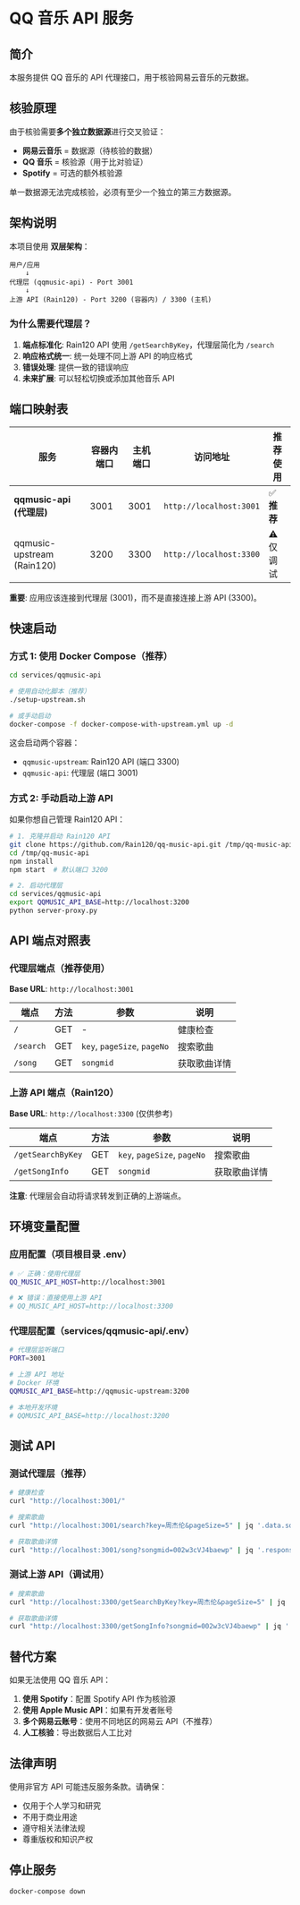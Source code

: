 # QQ 音乐 API 服务

## 简介

本服务提供 QQ 音乐的 API 代理接口，用于核验网易云音乐的元数据。

## 核验原理

由于核验需要**多个独立数据源**进行交叉验证：

- **网易云音乐** = 数据源（待核验的数据）
- **QQ 音乐** = 核验源（用于比对验证）
- **Spotify** = 可选的额外核验源

单一数据源无法完成核验，必须有至少一个独立的第三方数据源。

## 架构说明

本项目使用 **双层架构**：

```
用户/应用
    ↓
代理层 (qqmusic-api) - Port 3001
    ↓
上游 API (Rain120) - Port 3200 (容器内) / 3300 (主机)
```

### 为什么需要代理层？

1. **端点标准化**: Rain120 API 使用 `/getSearchByKey`，代理层简化为 `/search`
2. **响应格式统一**: 统一处理不同上游 API 的响应格式
3. **错误处理**: 提供一致的错误响应
4. **未来扩展**: 可以轻松切换或添加其他音乐 API

## 端口映射表

| 服务 | 容器内端口 | 主机端口 | 访问地址 | 推荐使用 |
|------|-----------|---------|---------|----------|
| **qqmusic-api (代理层)** | 3001 | 3001 | `http://localhost:3001` | ✅ **推荐** |
| qqmusic-upstream (Rain120) | 3200 | 3300 | `http://localhost:3300` | ⚠️ 仅调试 |

**重要**: 应用应该连接到代理层 (3001)，而不是直接连接上游 API (3300)。

## 快速启动

### 方式 1: 使用 Docker Compose（推荐）

```bash
cd services/qqmusic-api

# 使用自动化脚本（推荐）
./setup-upstream.sh

# 或手动启动
docker-compose -f docker-compose-with-upstream.yml up -d
```

这会启动两个容器：

- `qqmusic-upstream`: Rain120 API (端口 3300)
- `qqmusic-api`: 代理层 (端口 3001)

### 方式 2: 手动启动上游 API

如果你想自己管理 Rain120 API：

```bash
# 1. 克隆并启动 Rain120 API
git clone https://github.com/Rain120/qq-music-api.git /tmp/qq-music-api
cd /tmp/qq-music-api
npm install
npm start  # 默认端口 3200

# 2. 启动代理层
cd services/qqmusic-api
export QQMUSIC_API_BASE=http://localhost:3200
python server-proxy.py
```

## API 端点对照表

### 代理层端点（推荐使用）

**Base URL**: `http://localhost:3001`

| 端点 | 方法 | 参数 | 说明 |
|------|------|------|------|
| `/` | GET | - | 健康检查 |
| `/search` | GET | `key`, `pageSize`, `pageNo` | 搜索歌曲 |
| `/song` | GET | `songmid` | 获取歌曲详情 |

### 上游 API 端点（Rain120）

**Base URL**: `http://localhost:3300` (仅供参考)

| 端点 | 方法 | 参数 | 说明 |
|------|------|------|------|
| `/getSearchByKey` | GET | `key`, `pageSize`, `pageNo` | 搜索歌曲 |
| `/getSongInfo` | GET | `songmid` | 获取歌曲详情 |

**注意**: 代理层会自动将请求转发到正确的上游端点。

## 环境变量配置

### 应用配置（项目根目录 .env）

```bash
# ✅ 正确：使用代理层
QQ_MUSIC_API_HOST=http://localhost:3001

# ❌ 错误：直接使用上游 API
# QQ_MUSIC_API_HOST=http://localhost:3300
```

### 代理层配置（services/qqmusic-api/.env）

```bash
# 代理层监听端口
PORT=3001

# 上游 API 地址
# Docker 环境
QQMUSIC_API_BASE=http://qqmusic-upstream:3200

# 本地开发环境
# QQMUSIC_API_BASE=http://localhost:3200
```

## 测试 API

### 测试代理层（推荐）

```bash
# 健康检查
curl "http://localhost:3001/"

# 搜索歌曲
curl "http://localhost:3001/search?key=周杰伦&pageSize=5" | jq '.data.song.list[0]'

# 获取歌曲详情
curl "http://localhost:3001/song?songmid=002w3cVJ4baewp" | jq '.response.songinfo.data.track_info'
```

### 测试上游 API（调试用）

```bash
# 搜索歌曲
curl "http://localhost:3300/getSearchByKey?key=周杰伦&pageSize=5" | jq '.data.song.list[0]'

# 获取歌曲详情
curl "http://localhost:3300/getSongInfo?songmid=002w3cVJ4baewp" | jq '.data.track_info'
```

## 替代方案

如果无法使用 QQ 音乐 API：

1. **使用 Spotify**：配置 Spotify API 作为核验源
2. **使用 Apple Music API**：如果有开发者账号
3. **多个网易云账号**：使用不同地区的网易云 API（不推荐）
4. **人工核验**：导出数据后人工比对

## 法律声明

使用非官方 API 可能违反服务条款。请确保：

- 仅用于个人学习和研究
- 不用于商业用途
- 遵守相关法律法规
- 尊重版权和知识产权

## 停止服务

```bash
docker-compose down
```
